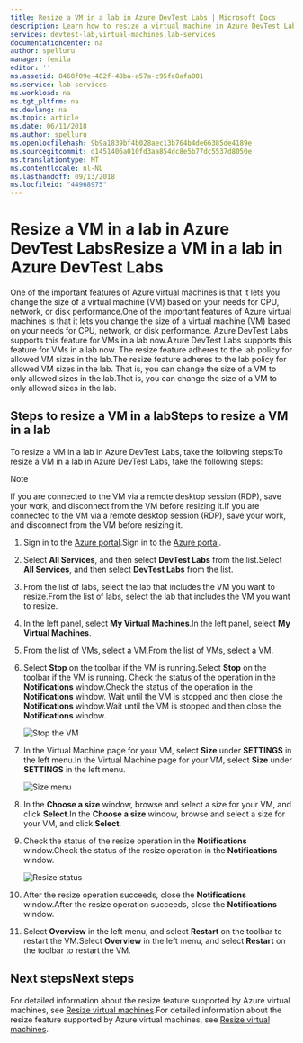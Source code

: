 ```yaml
---
title: Resize a VM in a lab in Azure DevTest Labs | Microsoft Docs
description: Learn how to resize a virtual machine in Azure DevTest Labs
services: devtest-lab,virtual-machines,lab-services
documentationcenter: na
author: spelluru
manager: femila
editor: ''
ms.assetid: 8460f09e-482f-48ba-a57a-c95fe8afa001
ms.service: lab-services
ms.workload: na
ms.tgt_pltfrm: na
ms.devlang: na
ms.topic: article
ms.date: 06/11/2018
ms.author: spelluru
ms.openlocfilehash: 9b9a1839bf4b028aec13b764b4de66385de4189e
ms.sourcegitcommit: d1451406a010fd3aa854dc8e5b77dc5537d8050e
ms.translationtype: MT
ms.contentlocale: nl-NL
ms.lasthandoff: 09/13/2018
ms.locfileid: "44968975"
---
```

# <a name="resize-a-vm-in-a-lab-in-azure-devtest-labs"></a><span data-ttu-id="6a525-103">Resize a VM in a lab in Azure DevTest Labs</span><span class="sxs-lookup"><span data-stu-id="6a525-103">Resize a VM in a lab in Azure DevTest Labs</span></span>
<span data-ttu-id="6a525-104">One of the important features of Azure virtual machines is that it lets you change the size of a virtual machine (VM) based on your needs for CPU, network, or disk performance.</span><span class="sxs-lookup"><span data-stu-id="6a525-104">One of the important features of Azure virtual machines is that it lets you change the size of a virtual machine (VM) based on your needs for CPU, network, or disk performance.</span></span> <span data-ttu-id="6a525-105">Azure DevTest Labs supports this feature for VMs in a lab now.</span><span class="sxs-lookup"><span data-stu-id="6a525-105">Azure DevTest Labs supports this feature for VMs in a lab now.</span></span> <span data-ttu-id="6a525-106">The resize feature adheres to the lab policy for allowed VM sizes in the lab.</span><span class="sxs-lookup"><span data-stu-id="6a525-106">The resize feature adheres to the lab policy for allowed VM sizes in the lab.</span></span> <span data-ttu-id="6a525-107">That is, you can change the size of a VM to only allowed sizes in the lab.</span><span class="sxs-lookup"><span data-stu-id="6a525-107">That is, you can change the size of a VM to only allowed sizes in the lab.</span></span> 


## <a name="steps-to-resize-a-vm-in-a-lab"></a><span data-ttu-id="6a525-108">Steps to resize a VM in a lab</span><span class="sxs-lookup"><span data-stu-id="6a525-108">Steps to resize a VM in a lab</span></span> 
<span data-ttu-id="6a525-109">To resize a VM in a lab in Azure DevTest Labs, take the following steps:</span><span class="sxs-lookup"><span data-stu-id="6a525-109">To resize a VM in a lab in Azure DevTest Labs, take the following steps:</span></span> 

> [!NOTE]
> <span data-ttu-id="6a525-110">If you are connected to the VM via a remote desktop session (RDP), save your work, and disconnect from the VM before resizing it.</span><span class="sxs-lookup"><span data-stu-id="6a525-110">If you are connected to the VM via a remote desktop session (RDP), save your work, and disconnect from the VM before resizing it.</span></span>

1. <span data-ttu-id="6a525-111">Sign in to the [Azure portal](https://portal.azure.com).</span><span class="sxs-lookup"><span data-stu-id="6a525-111">Sign in to the [Azure portal](https://portal.azure.com).</span></span>
2. <span data-ttu-id="6a525-112">Select **All Services**, and then select **DevTest Labs** from the list.</span><span class="sxs-lookup"><span data-stu-id="6a525-112">Select **All Services**, and then select **DevTest Labs** from the list.</span></span>
3. <span data-ttu-id="6a525-113">From the list of labs, select the lab that includes the VM  you want to resize.</span><span class="sxs-lookup"><span data-stu-id="6a525-113">From the list of labs, select the lab that includes the VM  you want to resize.</span></span>  
4. <span data-ttu-id="6a525-114">In the left panel, select **My Virtual Machines**.</span><span class="sxs-lookup"><span data-stu-id="6a525-114">In the left panel, select **My Virtual Machines**.</span></span> 
5. <span data-ttu-id="6a525-115">From the list of VMs, select a VM.</span><span class="sxs-lookup"><span data-stu-id="6a525-115">From the list of VMs, select a VM.</span></span>
6. <span data-ttu-id="6a525-116">Select **Stop** on the toolbar if the VM is running.</span><span class="sxs-lookup"><span data-stu-id="6a525-116">Select **Stop** on the toolbar if the VM is running.</span></span> <span data-ttu-id="6a525-117">Check the status of the operation in the **Notifications** window.</span><span class="sxs-lookup"><span data-stu-id="6a525-117">Check the status of the operation in the **Notifications** window.</span></span> <span data-ttu-id="6a525-118">Wait until the VM is stopped and then close the **Notifications** window.</span><span class="sxs-lookup"><span data-stu-id="6a525-118">Wait until the VM is stopped and then close the **Notifications** window.</span></span> 

    ![Stop the VM](media/devtest-lab-resize-vm/stop-vm.png)
1. <span data-ttu-id="6a525-120">In the Virtual Machine page for your VM, select **Size** under **SETTINGS** in the left menu.</span><span class="sxs-lookup"><span data-stu-id="6a525-120">In the Virtual Machine page for your VM, select **Size** under **SETTINGS** in the left menu.</span></span>

    ![Size menu](media/devtest-lab-resize-vm/size-menu.png)
1. <span data-ttu-id="6a525-122">In the **Choose a size** window, browse and select a size for your VM, and click **Select**.</span><span class="sxs-lookup"><span data-stu-id="6a525-122">In the **Choose a size** window, browse and select a size for your VM, and click **Select**.</span></span>     
1. <span data-ttu-id="6a525-123">Check the status of the resize operation in the **Notifications** window.</span><span class="sxs-lookup"><span data-stu-id="6a525-123">Check the status of the resize operation in the **Notifications** window.</span></span>

    ![Resize status](media/devtest-lab-resize-vm/resize-status.png)
10. <span data-ttu-id="6a525-125">After the resize operation succeeds, close the **Notifications** window.</span><span class="sxs-lookup"><span data-stu-id="6a525-125">After the resize operation succeeds, close the **Notifications** window.</span></span> 
11. <span data-ttu-id="6a525-126">Select **Overview** in the left menu, and select **Restart** on the toolbar to restart the VM.</span><span class="sxs-lookup"><span data-stu-id="6a525-126">Select **Overview** in the left menu, and select **Restart** on the toolbar to restart the VM.</span></span> 

## <a name="next-steps"></a><span data-ttu-id="6a525-127">Next steps</span><span class="sxs-lookup"><span data-stu-id="6a525-127">Next steps</span></span>
<span data-ttu-id="6a525-128">For detailed information about the resize feature supported by Azure virtual machines, see [Resize virtual machines](https://azure.microsoft.com/blog/resize-virtual-machines/).</span><span class="sxs-lookup"><span data-stu-id="6a525-128">For detailed information about the resize feature supported by Azure virtual machines, see [Resize virtual machines](https://azure.microsoft.com/blog/resize-virtual-machines/).</span></span>


